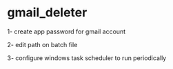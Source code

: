 # gmail_deleter

1- create app password for gmail account

2- edit path on batch file

3- configure windows task scheduler to run periodically
